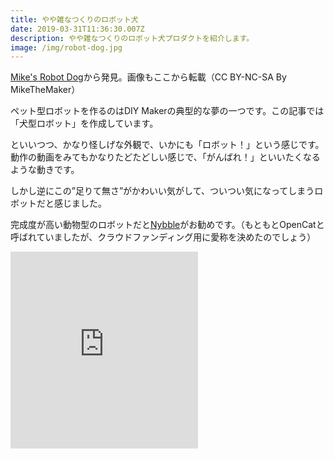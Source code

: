 ```yaml
---
title: やや雑なつくりのロボット犬
date: 2019-03-31T11:36:30.007Z
description: やや雑なつくりのロボット犬プロダクトを紹介します。
image: /img/robot-dog.jpg
---
```

[Mike's Robot Dog](https://www.instructables.com/id/Mikes-Robot-Dog/)から発見。画像もここから転載（CC BY-NC-SA By MikeTheMaker）

ペット型ロボットを作るのはDIY Makerの典型的な夢の一つです。この記事では「犬型ロボット」を作成しています。

といいつつ、かなり怪しげな外観で、いかにも「ロボット！」という感じです。動作の動画をみてもかなりたどたどしい感じで、「がんばれ！」といいたくなるような動きです。

しかし逆にこの”足りて無さ”がかわいい気がして、ついつい気になってしまうロボットだと感じました。

完成度が高い動物型のロボットだと[Nybble](https://www.indiegogo.com/projects/nybble-world-s-cutest-open-source-robotic-kitten#/)がお勧めです。（もともとOpenCatと呼ばれていましたが、クラウドファンディング用に愛称を決めたのでしょう）

<iframe width="auto" height="315" src="https://www.youtube.com/embed/kcIfsCcEjcs" frameborder="0" allow="accelerometer; autoplay; encrypted-media; gyroscope; picture-in-picture" allowfullscreen></iframe>
